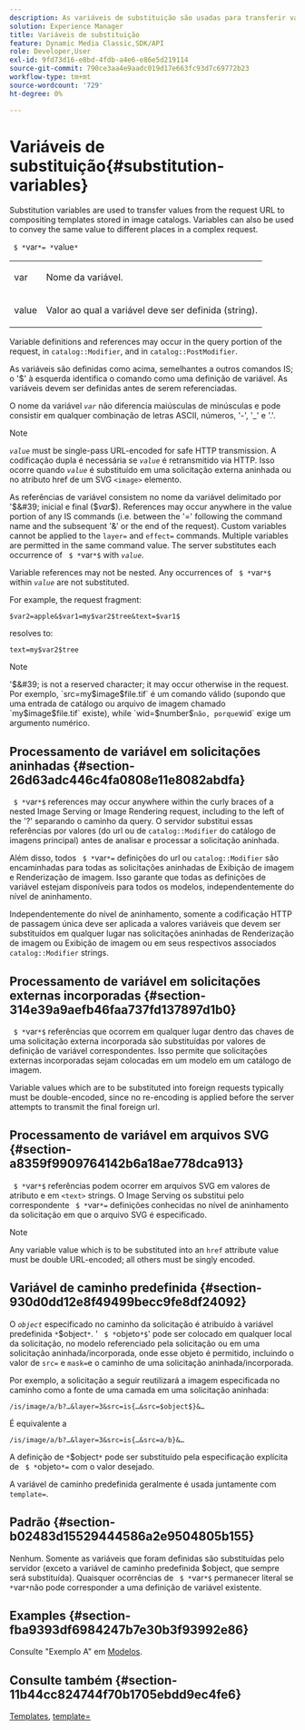 ```yaml
---
description: As variáveis de substituição são usadas para transferir valores do URL da solicitação para modelos de composição armazenados em catálogos de imagem. As variáveis também podem ser usadas para transmitir o mesmo valor a locais diferentes em uma solicitação complexa.
solution: Experience Manager
title: Variáveis de substituição
feature: Dynamic Media Classic,SDK/API
role: Developer,User
exl-id: 9fd73d16-e8bd-4fdb-a4e6-e86e5d219114
source-git-commit: 790ce3aa4e9aadc019d17e663fc93d7c69772b23
workflow-type: tm+mt
source-wordcount: '729'
ht-degree: 0%

---
```


# Variáveis de substituição{#substitution-variables}

Substitution variables are used to transfer values from the request URL to compositing templates stored in image catalogs. Variables can also be used to convey the same value to different places in a complex request.

` $ *`var`*= *`value`*`

<table id="simpletable_EFEC66C23CE949EFACDC415A954DF323"> 
 <tr class="strow"> 
  <td class="stentry"> <p> <span class="codeph"> <span class="varname"> var </span> </span> </p> </td> 
  <td class="stentry"> <p>Nome da variável. </p> </td> 
 </tr> 
 <tr class="strow"> 
  <td class="stentry"> <p> <span class="codeph"> <span class="varname"> value </span> </span> </p> </td> 
  <td class="stentry"> <p>Valor ao qual a variável deve ser definida (string). </p> </td> 
 </tr> 
</table>

Variable definitions and references may occur in the query portion of the request, in `catalog::Modifier`, and in `catalog::PostModifier`.

As variáveis são definidas como acima, semelhantes a outros comandos IS; o &#39;$&#39; à esquerda identifica o comando como uma definição de variável. As variáveis devem ser definidas antes de serem referenciadas.

O nome da variável *`var`* não diferencia maiúsculas de minúsculas e pode consistir em qualquer combinação de letras ASCII, números, &#39;-&#39;, &#39;_&#39; e &#39;.&#39;.

>[!NOTE]
>
>*`value`* must be single-pass URL-encoded for safe HTTP transmission. A codificação dupla é necessária se *`value`* é retransmitido via HTTP. Isso ocorre quando *`value`* é substituído em uma solicitação externa aninhada ou no atributo href de um SVG `<image>` elemento.

As referências de variável consistem no nome da variável delimitado por &#39;$&#39; inicial e final ($*var*$). References may occur anywhere in the value portion of any IS commands (i.e. between the &#39;=&#39; following the command name and the subsequent &#39;&amp;&#39; or the end of the request). Custom variables cannot be applied to the `layer=` and `effect=` commands. Multiple variables are permitted in the same command value. The server substitutes each occurrence of ` $ *`var`*$` with *`value`*.

Variable references may not be nested. Any occurrences of ` $ *`var`*$` within *`value`* are not substituted.

For example, the request fragment:

`$var2=apple&$var1=my$var2$tree&text=$var1$`

resolves to:

`text=my$var2$tree`

>[!NOTE]
>
>&#39;$&#39; is not a reserved character; it may occur otherwise in the request. Por exemplo, `src=my$image$file.tif` é um comando válido (supondo que uma entrada de catálogo ou arquivo de imagem chamado `my$image$file.tif` existe), while `wid=$number$` não, porque `wid` exige um argumento numérico.

## Processamento de variável em solicitações aninhadas {#section-26d63adc446c4fa0808e11e8082abdfa}

` $ *`var`*$` references may occur anywhere within the curly braces of a nested Image Serving or Image Rendering request, including to the left of the &#39;?&#39; separando o caminho da query. O servidor substitui essas referências por valores (do url ou de `catalog::Modifier` do catálogo de imagens principal) antes de analisar e processar a solicitação aninhada.

Além disso, todos ` $ *`var`*=` definições do url ou `catalog::Modifier` são encaminhadas para todas as solicitações aninhadas de Exibição de imagem e Renderização de imagem. Isso garante que todas as definições de variável estejam disponíveis para todos os modelos, independentemente do nível de aninhamento.

Independentemente do nível de aninhamento, somente a codificação HTTP de passagem única deve ser aplicada a valores variáveis que devem ser substituídos em qualquer lugar nas solicitações aninhadas de Renderização de imagem ou Exibição de imagem ou em seus respectivos associados `catalog::Modifier` strings.

## Processamento de variável em solicitações externas incorporadas {#section-314e39a9aefb46faa737fd137897d1b0}

` $ *`var`*$` referências que ocorrem em qualquer lugar dentro das chaves de uma solicitação externa incorporada são substituídas por valores de definição de variável correspondentes. Isso permite que solicitações externas incorporadas sejam colocadas em um modelo em um catálogo de imagem.

Variable values which are to be substituted into foreign requests typically must be double-encoded, since no re-encoding is applied before the server attempts to transmit the final foreign url.

## Processamento de variável em arquivos SVG {#section-a8359f9909764142b6a18ae778dca913}

` $ *`var`*$` referências podem ocorrer em arquivos SVG em valores de atributo e em `<text>` strings. O Image Serving os substitui pelo correspondente ` $ *`var`*=` definições conhecidas no nível de aninhamento da solicitação em que o arquivo SVG é especificado.

>[!NOTE]
>
>Any variable value which is to be substituted into an `href` attribute value must be double URL-encoded; all others must be singly encoded.

## Variável de caminho predefinida {#section-930d0dd12e8f49499becc9fe8df24092}

O *`object`* especificado no caminho da solicitação é atribuído à variável predefinida `*`$object`*`. &#39; ` $ *`objeto`*$`&#39; pode ser colocado em qualquer local da solicitação, no modelo referenciado pela solicitação ou em uma solicitação aninhada/incorporada, onde esse objeto é permitido, incluindo o valor de `src=` e `mask=`e o caminho de uma solicitação aninhada/incorporada.

Por exemplo, a solicitação a seguir reutilizará a imagem especificada no caminho como a fonte de uma camada em uma solicitação aninhada:

`/is/image/a/b?…&layer=3&src=is{…&src=$object$}&…`

É equivalente a

`/is/image/a/b?…&layer=3&src=is{…&src=a/b}&…`

A definição de `*`$object`*` pode ser substituído pela especificação explícita de ` $ *`objeto`*=` com o valor desejado.

A variável de caminho predefinida geralmente é usada juntamente com `template=`.

## Padrão {#section-b02483d15529444586a2e9504805b155}

Nenhum. Somente as variáveis que foram definidas são substituídas pelo servidor (exceto a variável de caminho predefinida $object, que sempre será substituída). Quaisquer ocorrências de ` $ *`var`*$` permanecer literal se `*`var`*`não pode corresponder a uma definição de variável existente.

## Examples {#section-fba9393df6984247b7e30b3f93992e86}

Consulte &quot;Exemplo A&quot; em [Modelos](../../../../../is-api/http-ref/image-serving-api-ref/c-http-protocol-reference/c-templates/c-templates.md#concept-3cd2d2adae0e41b2979b9640244d4d3e).

## Consulte também {#section-11b44cc824744f70b1705ebdd9ec4fe6}

[Templates](../../../../../is-api/http-ref/image-serving-api-ref/c-http-protocol-reference/c-templates/c-templates.md#concept-3cd2d2adae0e41b2979b9640244d4d3e), [template=](../../../../../is-api/http-ref/image-serving-api-ref/c-http-protocol-reference/c-command-reference/r-template.md#reference-3beccaa462a64bf0ba867e5c8fd0bd14)
